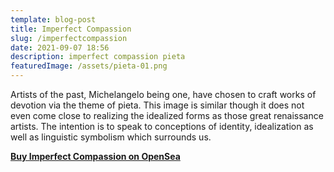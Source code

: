 ```yaml
---
template: blog-post
title: Imperfect Compassion
slug: /imperfectcompassion
date: 2021-09-07 18:56
description: imperfect compassion pieta
featuredImage: /assets/pieta-01.png
---
```

Artists of the past, Michelangelo being one, have chosen to craft works of devotion via the theme of pieta. This image is similar though it does not even come close to realizing the idealized forms as those great renaissance artists.  The intention is to speak to conceptions of identity, idealization as well as linguistic symbolism which surrounds us. 

**[Buy Imperfect Compassion on OpenSea](https://opensea.io/assets/0x495f947276749ce646f68ac8c248420045cb7b5e/75511496996509083340559006059282024395904634734945582606826898916146493259777)**